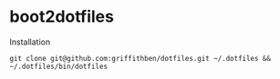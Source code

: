 # boot2dotfiles

Installation

`git clone git@github.com:griffithben/dotfiles.git ~/.dotfiles && ~/.dotfiles/bin/dotfiles`
